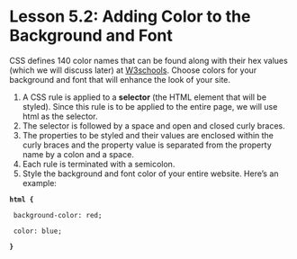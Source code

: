 # Lesson 5.2: Adding Color to the Background and Font

CSS defines 140 color names that can be found along with their hex values \(which we will discuss later\) at [W3schools](http://www.w3schools.com/colors/colors_names.asp). Choose colors for your background and font that will enhance the look of your site.

1. A CSS rule is applied to a **selector** \(the HTML element that will be styled\). Since this rule is to be applied to the entire page, we will use html as the selector.
2. The selector is followed by a space and open and closed curly braces.
3. The properties to be styled and their values are enclosed within the curly braces and the property value is separated from the property name by a colon and a space.
4. Each rule is terminated with a semicolon.
5. Style the background and font color of your entire website. Here’s an example:

**`html {`**

```text
 background-color: red;

 color: blue;
```

**`}`**

